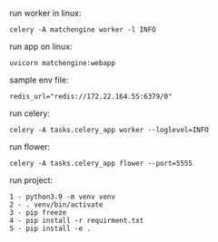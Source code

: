 run worker in linux:

    celery -A matchengine worker -l INFO

run app on linux:

    uvicorn matchengine:webapp

sample env file:

    redis_url="redis://172.22.164.55:6379/0"

run celery:

    celery -A tasks.celery_app worker --loglevel=INFO

run flower:

    celery -A tasks.celery_app flower --port=5555

run project:

    1 - python3.9 -m venv venv
    2 - . venv/bin/activate
    3 - pip freeze 
    4 - pip install -r requirment.txt
    5 - pip install -e .
    